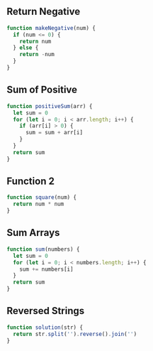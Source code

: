 ## Return Negative

```js
function makeNegative(num) {
  if (num <= 0) {
    return num
  } else {
    return -num
  }
}
```

## Sum of Positive

```js
function positiveSum(arr) {
  let sum = 0
  for (let i = 0; i < arr.length; i++) {
    if (arr[i] > 0) {
      sum = sum + arr[i]
    }
  }
  return sum
}
```

## Function 2

```js
function square(num) {
  return num * num
}
```

## Sum Arrays

```js
function sum(numbers) {
  let sum = 0
  for (let i = 0; i < numbers.length; i++) {
    sum += numbers[i]
  }
  return sum
}
```

## Reversed Strings

```js
function solution(str) {
  return str.split('').reverse().join('')
}
```
